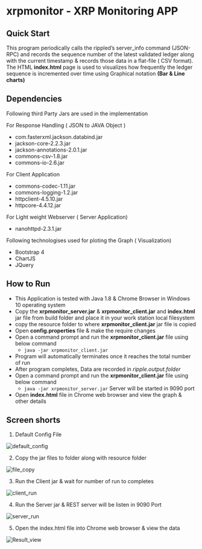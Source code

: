 # xrpmonitor - XRP Monitoring APP

## Quick Start 

This program periodically calls the rippled’s server_info command (JSON-RPC) and records the sequence number of the latest validated ledger along with the current timestamp & records those data in a flat-file ( CSV format). The HTML **index.html** page is used to visualizes how frequently the ledger sequence is incremented over time using Graphical notation **(Bar & Line charts)**

## Dependencies 

Following third Party Jars are used in the implementation

For Response Handling ( JSON to JAVA Object )
 * com.fasterxml.jackson.databind.jar
 * jackson-core-2.2.3.jar
 * jackson-annotations-2.0.1.jar
 * commons-csv-1.8.jar
 * commons-io-2.6.jar

For Client Application  
 * commons-codec-1.11.jar
 * commons-logging-1.2.jar
 * httpclient-4.5.10.jar
 * httpcore-4.4.12.jar

For Light weight Webserver ( Server Application)
* nanohttpd-2.3.1.jar

Following technologises used for ploting the Graph  ( Visualization) 

* Bootstrap 4
* ChartJS
* JQuery


## How to Run 

* This Application is tested with Java 1.8 & Chrome Browser in Windows 10 operating system
* Copy the **xrpmonitor_server.jar**  & **xrpmonitor_client.jar** and **index.html** jar file from build folder and place it in your work station local filesystem
* copy the resource folder to where **xrpmonitor_client.jar** jar file is copied
* Open **config.properties** file & make the require changes 
* Open a command prompt and run the **xrpmonitor_client.jar** file using below command
  * `java -jar xrpmonitor_client.jar`
* Program will automatically terminates once it reaches the total number of run  
* After program completes, Data are recorded in *ripple.output.folder*
* Open a command prompt and run the **xrpmonitor_client.jar** file using below command
  * `java -jar xrpmonitor_server.jar` Server will be started in 9090 port
* Open **index.html** file in Chrome web browser and view the graph & other details 

## Screen shorts 

1. Default Config File

![default_config](https://user-images.githubusercontent.com/1702024/74331663-8d170b00-4dad-11ea-93f4-4076320c5ecb.PNG)

2. Copy the jar files to folder along with resource folder

![file_copy](https://user-images.githubusercontent.com/1702024/74364703-15190700-4de6-11ea-9fdf-b200553236e9.png)

3. Run the Client jar & wait for number of run to completes

![client_run](https://user-images.githubusercontent.com/1702024/74365015-af794a80-4de6-11ea-949d-2fc4732bd05c.png)

4. Run the Server jar & REST server will be listen in 9090 Port

![server_run](https://user-images.githubusercontent.com/1702024/74365179-f6674000-4de6-11ea-919d-1c4589a7dba8.png)

5. Open the index.html file into Chrome web browser & view the data

![Result_view](https://user-images.githubusercontent.com/1702024/74365311-41815300-4de7-11ea-98ef-3dacd7e473b5.png)





